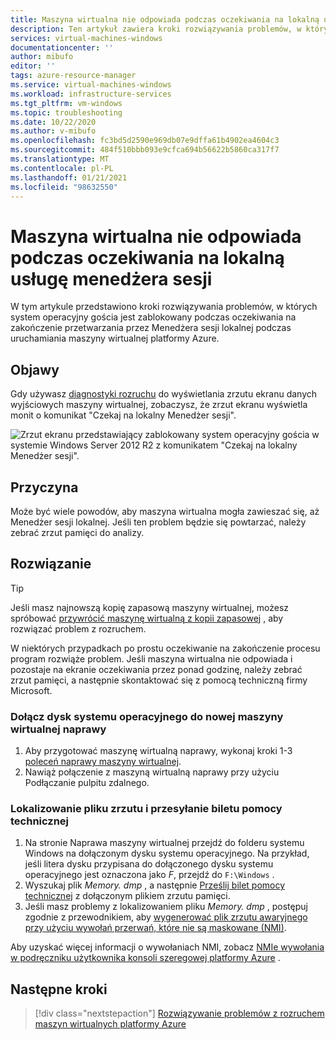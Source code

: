 ```yaml
---
title: Maszyna wirtualna nie odpowiada podczas oczekiwania na lokalną usługę menedżera sesji
description: Ten artykuł zawiera kroki rozwiązywania problemów, w których system operacyjny gościa zablokuje oczekiwanie na zakończenie przetwarzania przez Menedżera sesji lokalnej podczas uruchamiania maszyny wirtualnej platformy Azure.
services: virtual-machines-windows
documentationcenter: ''
author: mibufo
editor: ''
tags: azure-resource-manager
ms.service: virtual-machines-windows
ms.workload: infrastructure-services
ms.tgt_pltfrm: vm-windows
ms.topic: troubleshooting
ms.date: 10/22/2020
ms.author: v-mibufo
ms.openlocfilehash: fc3bd5d2590e969db07e9dffa61b4902ea4604c3
ms.sourcegitcommit: 484f510bbb093e9cfca694b56622b5860ca317f7
ms.translationtype: MT
ms.contentlocale: pl-PL
ms.lasthandoff: 01/21/2021
ms.locfileid: "98632550"
---
```

# <a name="vm-is-unresponsive-while-waiting-for-the-local-session-manager-service"></a>Maszyna wirtualna nie odpowiada podczas oczekiwania na lokalną usługę menedżera sesji

W tym artykule przedstawiono kroki rozwiązywania problemów, w których system operacyjny gościa jest zablokowany podczas oczekiwania na zakończenie przetwarzania przez Menedżera sesji lokalnej podczas uruchamiania maszyny wirtualnej platformy Azure.

## <a name="symptoms"></a>Objawy

Gdy używasz [diagnostyki rozruchu](./boot-diagnostics.md) do wyświetlania zrzutu ekranu danych wyjściowych maszyny wirtualnej, zobaczysz, że zrzut ekranu wyświetla monit o komunikat "Czekaj na lokalny Menedżer sesji".

![Zrzut ekranu przedstawiający zablokowany system operacyjny gościa w systemie Windows Server 2012 R2 z komunikatem "Czekaj na lokalny Menedżer sesji".](media/vm-unresponsive-wait-local-session-manager/vm-unresponsive-wait-local-session-manager-1.png)

## <a name="cause"></a>Przyczyna

Może być wiele powodów, aby maszyna wirtualna mogła zawieszać się, aż Menedżer sesji lokalnej. Jeśli ten problem będzie się powtarzać, należy zebrać zrzut pamięci do analizy.

## <a name="solution"></a>Rozwiązanie

> [!TIP]
> Jeśli masz najnowszą kopię zapasową maszyny wirtualnej, możesz spróbować [przywrócić maszynę wirtualną z kopii zapasowej](../../backup/backup-azure-arm-restore-vms.md) , aby rozwiązać problem z rozruchem.

W niektórych przypadkach po prostu oczekiwanie na zakończenie procesu program rozwiąże problem. Jeśli maszyna wirtualna nie odpowiada i pozostaje na ekranie oczekiwania przez ponad godzinę, należy zebrać zrzut pamięci, a następnie skontaktować się z pomocą techniczną firmy Microsoft.

### <a name="attach-the-os-disk-to-a-new-repair-vm"></a>Dołącz dysk systemu operacyjnego do nowej maszyny wirtualnej naprawy

1. Aby przygotować maszynę wirtualną naprawy, wykonaj kroki 1-3 [poleceń naprawy maszyny wirtualnej](./repair-windows-vm-using-azure-virtual-machine-repair-commands.md).
1. Nawiąż połączenie z maszyną wirtualną naprawy przy użyciu Podłączanie pulpitu zdalnego.

### <a name="locate-the-dump-file-and-submit-a-support-ticket"></a>Lokalizowanie pliku zrzutu i przesyłanie biletu pomocy technicznej

1. Na stronie Naprawa maszyny wirtualnej przejdź do folderu systemu Windows na dołączonym dysku systemu operacyjnego. Na przykład, jeśli litera dysku przypisana do dołączonego dysku systemu operacyjnego jest oznaczona jako *F*, przejdź do `F:\Windows` .
1. Wyszukaj plik *Memory. dmp* , a następnie [Prześlij bilet pomocy technicznej](https://portal.azure.com/?#blade/Microsoft_Azure_Support/HelpAndSupportBlade) z dołączonym plikiem zrzutu pamięci.
1. Jeśli masz problemy z lokalizowaniem pliku *Memory. dmp* , postępuj zgodnie z przewodnikiem, aby [wygenerować plik zrzutu awaryjnego przy użyciu wywołań przerwań, które nie są maskowane (NMI)](/windows/client-management/generate-kernel-or-complete-crash-dump).

Aby uzyskać więcej informacji o wywołaniach NMI, zobacz [NMIe wywołania w podręczniku użytkownika konsoli szeregowej platformy Azure](./serial-console-windows.md#use-the-serial-console-for-nmi-calls) .

## <a name="next-steps"></a>Następne kroki

> [!div class="nextstepaction"]
> [Rozwiązywanie problemów z rozruchem maszyn wirtualnych platformy Azure](boot-error-troubleshoot.md)